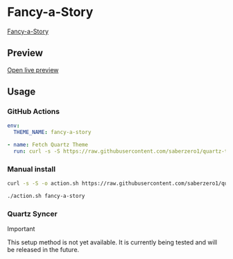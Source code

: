 # Fancy-a-Story

[Fancy-a-Story](https://github.com/ElsaTam)

## Preview

[Open live preview](https://quartz-themes.github.io/fancy-a-story/)

## Usage

### GitHub Actions

```yaml
env:
  THEME_NAME: fancy-a-story
```

```yaml
- name: Fetch Quartz Theme
  run: curl -s -S https://raw.githubusercontent.com/saberzero1/quartz-themes/master/action.sh | bash -s -- $THEME_NAME
```

### Manual install

```bash
curl -s -S -o action.sh https://raw.githubusercontent.com/saberzero1/quartz-themes/master/action.sh

./action.sh fancy-a-story
```

### Quartz Syncer

> [!IMPORTANT]
> This setup method is not yet available. It is currently being tested and will be released in the future.

